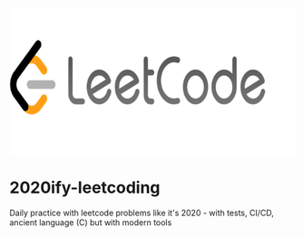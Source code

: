 <p align="center">
<img src="https://github.com/msztylko/2020ify-leetcoding/blob/master/docs/images/leetcode.png" data-canonical- width="700" height="263" align="center" />
</p>

# 2020ify-leetcoding
Daily practice with leetcode problems like it's 2020 - with tests, CI/CD, ancient language (C) but with modern tools
